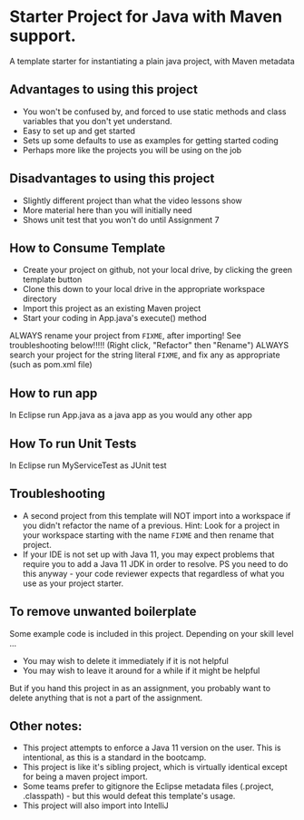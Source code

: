 # Starter Project for Java with Maven support.

A template starter for instantiating a plain java project, with Maven metadata

## Advantages to using this project

- You won't be confused by, and forced to use static methods and class variables that you don't yet understand.
- Easy to set up and get started
- Sets up some defaults to use as examples for getting started coding
- Perhaps more like the projects you will be using on the job

## Disadvantages to using this project

- Slightly different project than what the video lessons show
- More material here than you will initially need
- Shows unit test that you won't do until Assignment 7

## How to Consume Template

- Create your project on github, not your local drive, by clicking the green template button
- Clone this down to your local drive in the appropriate workspace directory
- Import this project as an existing Maven project
- Start your coding in App.java's execute() method

ALWAYS rename your project from `FIXME`, after importing! See troubleshooting below!!!!! (Right click, "Refactor" then "Rename")
ALWAYS search your project for the string literal `FIXME`, and fix any as appropriate (such as pom.xml file)

## How to run app

In Eclipse run App.java as a java app as you would any other app

## How To run Unit Tests

In Eclipse run MyServiceTest as JUnit test

## Troubleshooting

- A second project from this template will NOT import into a workspace if you didn't refactor the name of a previous. Hint: Look for a project in your workspace starting with the name `FIXME` and then rename that project.
- If your IDE is not set up with Java 11, you may expect problems that require you to add a Java 11 JDK in order to resolve. PS you need to do this anyway - your code reviewer expects that regardless of what you use as your project starter.


## To remove unwanted boilerplate

Some example code is included in this project. Depending on your skill level ... 

- You may wish to delete it immediately if it is not helpful
- You may wish to leave it around for a while if it might be helpful

But if you hand this project in as an assignment, you probably want to delete anything that is not a part of the assignment.

## Other notes:

- This project attempts to enforce a Java 11 version on the user. This is intentional, as this is a standard in the bootcamp.
- This project is like it's sibling project, which is virtually identical except for being a maven project import.
- Some teams prefer to gitignore the Eclipse metadata files (.project, .classpath) - but this would defeat this template's usage.
- This project will also import into IntelliJ

